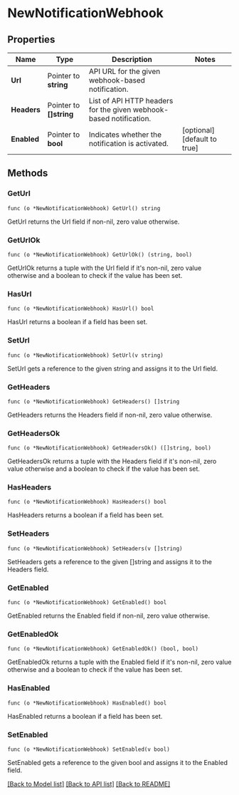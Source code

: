 # NewNotificationWebhook

## Properties

Name | Type | Description | Notes
------------ | ------------- | ------------- | -------------
**Url** | Pointer to **string** | API URL for the given webhook-based notification. | 
**Headers** | Pointer to **[]string** | List of API HTTP headers for the given webhook-based notification. | 
**Enabled** | Pointer to **bool** | Indicates whether the notification is activated. | [optional] [default to true]

## Methods

### GetUrl

`func (o *NewNotificationWebhook) GetUrl() string`

GetUrl returns the Url field if non-nil, zero value otherwise.

### GetUrlOk

`func (o *NewNotificationWebhook) GetUrlOk() (string, bool)`

GetUrlOk returns a tuple with the Url field if it's non-nil, zero value otherwise
and a boolean to check if the value has been set.

### HasUrl

`func (o *NewNotificationWebhook) HasUrl() bool`

HasUrl returns a boolean if a field has been set.

### SetUrl

`func (o *NewNotificationWebhook) SetUrl(v string)`

SetUrl gets a reference to the given string and assigns it to the Url field.

### GetHeaders

`func (o *NewNotificationWebhook) GetHeaders() []string`

GetHeaders returns the Headers field if non-nil, zero value otherwise.

### GetHeadersOk

`func (o *NewNotificationWebhook) GetHeadersOk() ([]string, bool)`

GetHeadersOk returns a tuple with the Headers field if it's non-nil, zero value otherwise
and a boolean to check if the value has been set.

### HasHeaders

`func (o *NewNotificationWebhook) HasHeaders() bool`

HasHeaders returns a boolean if a field has been set.

### SetHeaders

`func (o *NewNotificationWebhook) SetHeaders(v []string)`

SetHeaders gets a reference to the given []string and assigns it to the Headers field.

### GetEnabled

`func (o *NewNotificationWebhook) GetEnabled() bool`

GetEnabled returns the Enabled field if non-nil, zero value otherwise.

### GetEnabledOk

`func (o *NewNotificationWebhook) GetEnabledOk() (bool, bool)`

GetEnabledOk returns a tuple with the Enabled field if it's non-nil, zero value otherwise
and a boolean to check if the value has been set.

### HasEnabled

`func (o *NewNotificationWebhook) HasEnabled() bool`

HasEnabled returns a boolean if a field has been set.

### SetEnabled

`func (o *NewNotificationWebhook) SetEnabled(v bool)`

SetEnabled gets a reference to the given bool and assigns it to the Enabled field.


[[Back to Model list]](../README.md#documentation-for-models) [[Back to API list]](../README.md#documentation-for-api-endpoints) [[Back to README]](../README.md)


